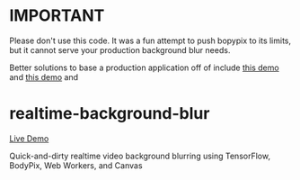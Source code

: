 # IMPORTANT

Please don't use this code. It was a fun attempt to push bopypix to its limits, but it cannot serve your production background blur needs.

Better solutions to base a production application off of include [this demo](https://github.com/jpodwys/virtual-background) and [this demo](https://github.com/jpodwys/media-pipe) and 

# realtime-background-blur

[Live Demo](https://jpodwys.github.io/realtime-background-blur/)

Quick-and-dirty realtime video background blurring using TensorFlow, BodyPix, Web Workers, and Canvas
